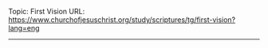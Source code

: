 Topic: First Vision
URL: https://www.churchofjesuschrist.org/study/scriptures/tg/first-vision?lang=eng

---

